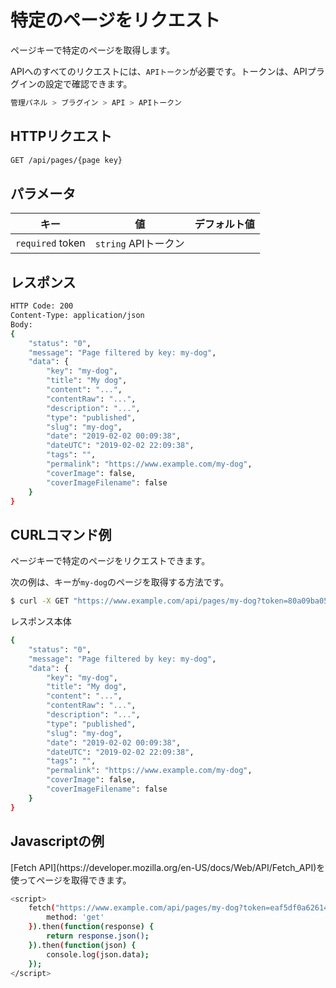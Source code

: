 # 特定のページをリクエスト
<!-- position: 3 -->

ページキーで特定のページを取得します。

APIへのすべてのリクエストには、`APIトークン`が必要です。トークンは、APIプラグインの設定で確認できます。

```bash
管理パネル > ブラグイン > API > APIトークン
```

<h2 id="request">HTTPリクエスト</h2>

```bash
GET /api/pages/{page key}
```

<h2 id="parameters">パラメータ</h2>

| キー | 値 | デフォルト値 |
|-----|-------|---------------|
| `required` token | `string` APIトークン | |

<h2 id="response">レスポンス</h2>

```bash
HTTP Code: 200
Content-Type: application/json
Body:
{
	"status": "0",
	"message": "Page filtered by key: my-dog",
	"data": {
		"key": "my-dog",
		"title": "My dog",
		"content": "...",
		"contentRaw": "...",
		"description": "...",
		"type": "published",
		"slug": "my-dog",
		"date": "2019-02-02 00:09:38",
		"dateUTC": "2019-02-02 22:09:38",
		"tags": "",
		"permalink": "https://www.example.com/my-dog",
		"coverImage": false,
		"coverImageFilename": false
	}
}
```

<h2 id="curl-example">CURLコマンド例</h2>
ページキーで特定のページをリクエストできます。

次の例は、キーが`my-dog`のページを取得する方法です。

```bash
$ curl -X GET "https://www.example.com/api/pages/my-dog?token=80a09ba055b73f68e3c9e7c9ea12b432"
```

レスポンス本体

```bash
{
	"status": "0",
	"message": "Page filtered by key: my-dog",
	"data": {
		"key": "my-dog",
		"title": "My dog",
		"content": "...",
		"contentRaw": "...",
		"description": "...",
		"type": "published",
		"slug": "my-dog",
		"date": "2019-02-02 00:09:38",
		"dateUTC": "2019-02-02 22:09:38",
		"tags": "",
		"permalink": "https://www.example.com/my-dog",
		"coverImage": false,
		"coverImageFilename": false
	}
}
```

<h2 id="javascript-example">Javascriptの例</h2>
[Fetch API](https://developer.mozilla.org/en-US/docs/Web/API/Fetch_API)を使ってページを取得できます。

```bash
<script>
	fetch("https://www.example.com/api/pages/my-dog?token=eaf5df0a626145cc6d37b76f3eccc826", {
		method: 'get'
	}).then(function(response) {
		return response.json();
	}).then(function(json) {
		console.log(json.data);
	});
</script>
```
